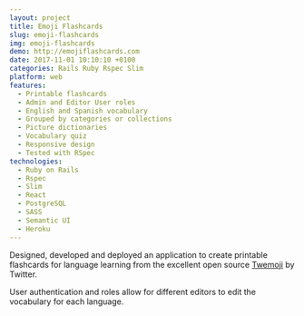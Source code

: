 ```yaml
---
layout: project
title: Emoji Flashcards
slug: emoji-flashcards
img: emoji-flashcards
demo: http://emojiflashcards.com
date: 2017-11-01 10:10:10 +0100
categories: Rails Ruby Rspec Slim
platform: web
features:
  - Printable flashcards
  - Admin and Editor User roles
  - English and Spanish vocabulary
  - Grouped by categories or collections
  - Picture dictionaries
  - Vocabulary quiz
  - Responsive design
  - Tested with RSpec
technologies:
  - Ruby on Rails
  - Rspec
  - Slim
  - React
  - PostgreSQL
  - SASS
  - Semantic UI
  - Heroku
---
```

Designed, developed and deployed an application to create printable flashcards for language learning from the excellent open source [Twemoji](https://github.com/twitter/twemoji) by Twitter. 

User authentication and roles allow for different editors to edit the vocabulary for each language.
